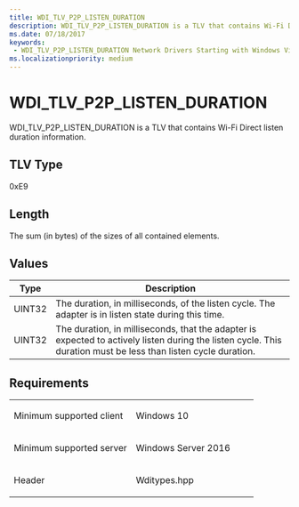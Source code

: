 ```yaml
---
title: WDI_TLV_P2P_LISTEN_DURATION
description: WDI_TLV_P2P_LISTEN_DURATION is a TLV that contains Wi-Fi Direct listen duration information.
ms.date: 07/18/2017
keywords:
 - WDI_TLV_P2P_LISTEN_DURATION Network Drivers Starting with Windows Vista
ms.localizationpriority: medium
---
```


# WDI\_TLV\_P2P\_LISTEN\_DURATION


WDI\_TLV\_P2P\_LISTEN\_DURATION is a TLV that contains Wi-Fi Direct listen duration information.

## TLV Type


0xE9

## Length


The sum (in bytes) of the sizes of all contained elements.

## Values


| Type   | Description                                                                                                                                                    |
|--------|----------------------------------------------------------------------------------------------------------------------------------------------------------------|
| UINT32 | The duration, in milliseconds, of the listen cycle. The adapter is in listen state during this time.                                                           |
| UINT32 | The duration, in milliseconds, that the adapter is expected to actively listen during the listen cycle. This duration must be less than listen cycle duration. |

 

## Requirements

<table>
<colgroup>
<col width="50%" />
<col width="50%" />
</colgroup>
<tbody>
<tr class="odd">
<td><p>Minimum supported client</p></td>
<td><p>Windows 10</p></td>
</tr>
<tr class="even">
<td><p>Minimum supported server</p></td>
<td><p>Windows Server 2016</p></td>
</tr>
<tr class="odd">
<td><p>Header</p></td>
<td>Wditypes.hpp</td>
</tr>
</tbody>
</table>

 

 




